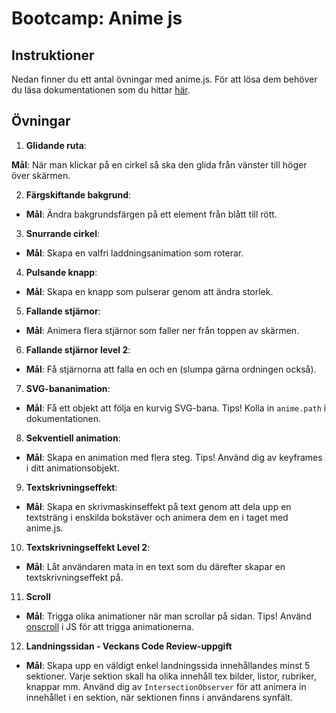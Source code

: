 # Bootcamp: Anime js

## Instruktioner

Nedan finner du ett antal övningar med anime.js. För att lösa dem behöver du läsa dokumentationen som du hittar [här](https://animejs.com/documentation/).

## Övningar

1. **Glidande ruta**:

**Mål**: När man klickar på en cirkel så ska den glida från vänster till höger över skärmen.

2. **Färgskiftande bakgrund**:
- **Mål**: Ändra bakgrundsfärgen på ett element från blått till rött.

3. **Snurrande cirkel**:
- **Mål**: Skapa en valfri laddningsanimation som roterar.

4. **Pulsande knapp**:
- **Mål**: Skapa en knapp som pulserar genom att ändra storlek.

5. **Fallande stjärnor**:
- **Mål**: Animera flera stjärnor som faller ner från toppen av skärmen.

6. **Fallande stjärnor level 2**:
- **Mål**: Få stjärnorna att falla en och en (slumpa gärna ordningen också).

7. **SVG-bananimation**:
- **Mål**: Få ett objekt att följa en kurvig SVG-bana. Tips! Kolla in `anime.path` i dokumentationen.

8. **Sekventiell animation**:
- **Mål**: Skapa en animation med flera steg. Tips! Använd dig av keyframes i ditt animationsobjekt.

9. **Textskrivningseffekt**:
- **Mål**: Skapa en skrivmaskinseffekt på text genom att dela upp en textsträng i enskilda bokstäver och animera dem en i taget med anime.js.

10. **Textskrivningseffekt Level 2**:
- **Mål**: Låt användaren mata in en text som du därefter skapar en textskrivningseffekt på.

11. **Scroll**
- **Mål**: Trigga olika animationer när man scrollar på sidan. Tips! Använd [onscroll](https://developer.mozilla.org/en-US/docs/Web/API/Element/scroll_event) i JS för att trigga animationerna.
   
12. **Landningssidan - Veckans Code Review-uppgift**
- **Mål**: Skapa upp en väldigt enkel landningssida innehållandes minst 5 sektioner. Varje sektion skall ha olika innehåll tex bilder, listor, rubriker, knappar mm. Använd dig av ```IntersectionObserver``` för att animera in innehållet i en sektion, när sektionen finns i användarens synfält.
